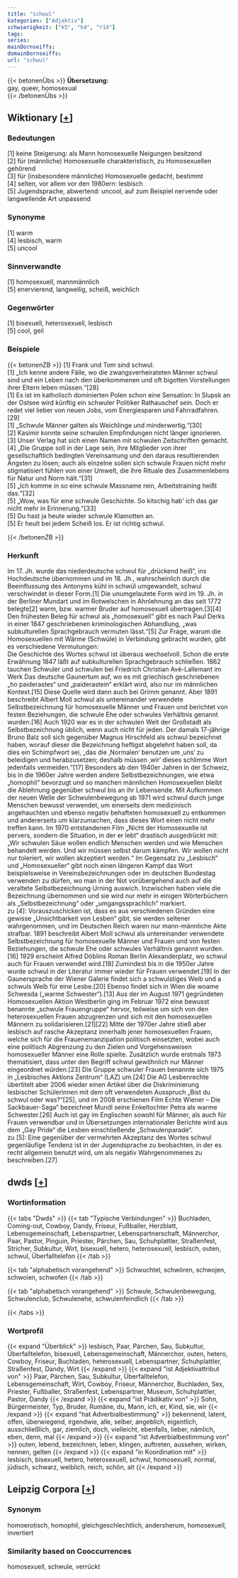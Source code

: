 ```yaml
---
title: "schwul"
kategorien: ["Adjektiv"]
schwierigkeit: ["k5", "h4", "r14"]
tags:
series:
mainDornseiffs:
domainDornseiffs:
url: "schwul"
---
```


{{< betonenÜbs >}}
**Übersetzung:**  
gay, queer, homosexual  
{{< /betonenÜbs >}}

## Wiktionary [[+](https://de.wiktionary.org/wiki/schwul)]

### Bedeutungen
[1] keine Steigerung: als Mann homosexuelle Neigungen besitzend  
[2] für (männliche) Homosexuelle charakteristisch, zu Homosexuellen gehörend  
[3] für (insbesondere männliche) Homosexuelle gedacht, bestimmt  
[4] selten, vor allem vor den 1980ern: lesbisch  
[5] Jugendsprache, abwertend: uncool, auf zum Beispiel nervende oder langweilende Art unpassend  

### Synonyme
[1] warm  
[4] lesbisch, warm  
[5] uncool  

### Sinnverwandte
[1] homosexuell, mannmännlich  
[5] enervierend, langweilig, scheiß, weichlich  

### Gegenwörter
[1] bisexuell, heterosexuell, lesbisch  
[5] cool, geil  

### Beispiele
{{< betonenZB >}}
[1] Frank und Tom sind schwul.  
[1] „Ich kenne andere Fälle, wo die zwangsverheirateten Männer schwul sind und ein Leben nach den überkommenen und oft bigotten Vorstellungen ihrer Eltern leben müssen.“[28]  
[1] Es ist im katholisch dominierten Polen schon eine Sensation: In Slupsk an der Ostsee wird künftig ein schwuler Politiker Rathauschef sein. Doch er redet viel lieber von neuen Jobs, vom Energiesparen und Fahrradfahren.[29]  
[1] „Schwule Männer galten als Weichlinge und minderwertig.“[30]  
[2] Kasimir konnte seine schwulen Empfindungen nicht länger ignorieren.  
[3] Unser Verlag hat sich einen Namen mit schwulen Zeitschriften gemacht.  
[4] „Die Gruppe soll in der Lage sein, ihre Mitglieder von ihrer gesellschaftlich bedingten Vereinsamung und den daraus resultierenden Ängsten zu lösen; auch als einzelne sollen sich schwule Frauen nicht mehr stigmatisiert fühlen von einer Umwelt, die ihre Rituale des Zusammenlebens für Natur und Norm hält.“[31]  
[5] „Ich komme in so eine schwule Massname rein, Arbeitstraining heißt das.“[32]  
[5] „Wow, was für eine schwule Geschichte. So kitschig hab' ich das gar nicht mehr in Erinnerung.“[33]  
[5] Du hast ja heute wieder schwule Klamotten an.  
[5] Er heult bei jedem Scheiß los. Er ist richtig schwul.  

{{< /betonenZB >}}
### Herkunft
Im 17. Jh. wurde das niederdeutsche schwul für „drückend heiß“, ins Hochdeutsche übernommen und im 18. Jh., wahrscheinlich durch die Beeinflussung des Antonyms kühl in schwül umgewandelt, schwul verschwindet in dieser Form.[1] Die unumgelautete Form wird im 19. Jh. in der Berliner Mundart und im Rotwelschen in Ahnlehnung an das seit 1772 belegte[2] warm, bzw. warmer Bruder auf homosexuell übertragen.[3][4] Den frühesten Beleg für schwul als „homosexuell“ gibt es nach Paul Derks in einer 1847 geschriebenen kriminologischen Abhandlung, „was subkulturellen Sprachgebrauch vermuten lässt.“[5] Zur Frage, warum die Homosexuellen mit Wärme (Schwüle) in Verbindung gebracht wurden, gibt es verschiedene Vermutungen:  
Die Geschichte des Wortes schwul ist überaus wechselvoll. Schon die erste Erwähnung 1847 läßt auf subkulturellen Sprachgebrauch schließen. 1862 tauchen Schwuler und schwulen  bei Friedrich Christian Avé-Lallemant im Werk Das deutsche Gaunertum auf, wo es mit griechisch geschriebenen „ho paiderastes“ und „paiderastein“ erklärt wird, also nur im männlichen Kontext.[15] Diese Quelle wird dann auch bei Grimm genannt. Aber 1891 beschreibt Albert Moll schwul als untereinander verwendete Selbstbezeichnung für homosexuelle Männer und Frauen und berichtet von festen Beziehungen, die schwule Ehe oder schwules Verhältnis genannt wurden.[16] Auch 1920 war es in der schwulen Welt der Großstadt als Selbstbezeichnung üblich, wenn auch nicht für jeden. Der damals 17-jährige Bruno Balz soll sich gegenüber Magnus Hirschfeld als schwul bezeichnet haben, worauf dieser die Bezeichnung heftigst abgelehnt haben soll, da dies ein Schimpfwort sei, „das die ‚Normalen‘ benutzen um ‚uns‘ zu beleidigen und herabzusetzen; deshalb müssen ‚wir‘ dieses schlimme Wort jedenfalls vermeiden.“[17] Besonders ab den 1940er Jahren in der Schweiz, bis in die 1960er Jahre werden andere Selbstbezeichnungen, wie etwa „homophil“ bevorzugt und so manchen männlichen Homosexuellen bleibt die Ablehnung gegenüber schwul bis an ihr Lebensende. Mit Aufkommen der neuen Welle der Schwulenbewegung ab 1971 wird schwul durch junge Menschen bewusst verwendet, um einerseits dem medizinisch angehauchten und ebenso negativ behafteten homosexuell zu entkommen und andererseits um klarzumachen, dass dieses Wort einen nicht mehr treffen kann. Im 1970 entstandenen Film „Nicht der Homosexuelle ist pervers, sondern die Situation, in der er lebt“ drastisch ausgedrückt mit: „Wir schwulen Säue wollen endlich Menschen werden und wie Menschen behandelt werden. Und wir müssen selbst darum kämpfen. Wir wollen nicht nur toleriert, wir wollen akzeptiert werden.“ Im Gegensatz zu „Lesbisch“ und „Homosexueller“ gibt noch einen längeren Kampf das Wort beispielsweise in Vereinsbezeichnungen oder im deutschen Bundestag verwenden zu dürfen, wo man in der Not vorübergehend auch auf die veraltete Selbstbezeichnung Urning auswich. Inzwischen haben viele die Bezeichnung übernommen und sie wird nur mehr in einigen Wörterbüchern als „Selbstbezeichnung“ oder „umgangssprachlich“ markiert.  
zu [4]: Vorauszuschicken ist, dass es aus verschiedenen Gründen eine gewisse „Unsichtbarkeit von Lesben“ gibt, sie werden seltener wahrgenommen, und im Deutschen Reich waren nur mann-männliche Akte strafbar. 1891 beschreibt Albert Moll schwul als untereinander verwendete Selbstbezeichnung für homosexuelle Männer und Frauen und von festen Beziehungen, die schwule Ehe oder schwules Verhältnis genannt wurden.[16] 1929 erscheint Alfred Döblins Roman Berlin Alexanderplatz, wo schwul auch für Frauen verwendet wird.[18] Zumindest bis in die 1950er Jahre wurde schwul in der Literatur immer wieder für Frauen verwendet.[19] In der Gaunersprache der Wiener Galerie findet sich a schwulstiges Weib und a schwuls Weib für eine Lesbe.[20] Ebenso findet sich in Wien die woame Schwesda („warme Schwester“).[13] Aus der im August 1971 gegründeten Homosexuellen Aktion Westberlin ging im Februar 1972 eine bewusst benannte „schwule Frauengruppe“ hervor, teilweise um sich von den heterosexuellen Frauen abzugrenzen und sich mit den homosexuellen Männern zu solidarisieren.[21][22] Mitte der 1970er Jahre stieß aber lesbisch auf rasche Akzeptanz innerhalb jener homosexuellen Frauen, welche sich für die Frauenemanzipation politisch einsetzten, wobei auch eine politisch Abgrenzung zu den Zielen und Vorgehensweisen homosexueller Männer eine Rolle spielte. Zusätzlich wurde erstmals 1973 thematisiert, dass unter den Begriff schwul gewöhnlich nur Männer eingeordnet würden.[23] Die Gruppe schwuler Frauen benannte sich 1975 in „Lesbisches Aktions Zentrum“ (LAZ) um.[24] Die AG Lesbenrechte übertitelt aber 2006 wieder einen Artikel über die Diskriminierung lesbischer Schülerinnen mit dem oft verwendeten Ausspruch „Bist du schwul oder was?“[25], und im 2008 erschienen Film  Echte Wiener – Die Sackbauer-Saga“ bezeichnet Mundl seine Enkeltochter Petra als warme Schwester.[26] Auch ist gay im Englischen sowohl für Männer, als auch für Frauen verwendbar und in Übersetzungen internationaler Berichte wird aus dem „Gay Pride“ die Lesben einschließende „Schwulenparade“.  
zu [5]: Eine gegenüber der vermehrten Akzeptanz des Wortes schwul gegenläufige Tendenz ist in der Jugendsprache zu beobachten, in der es recht allgemein benutzt wird, um als negativ Wahrgenommenes zu beschreiben.[27]  



## dwds [[+](https://www.dwds.de/wb/schwul)]

### Wortinformation
{{< tabs "Dwds" >}}
{{< tab "Typische Verbindungen" >}}
Buchladen, Coming-out, Cowboy, Dandy, Friseur, Fußballer, Herzblatt, Lebensgemeinschaft, Lebenspartner, Lebenspartnerschaft, Männerchor, Paar, Pastor, Pinguin, Priester, Pärchen, Sau, Schuhplattler, Straßenfest, Stricher, Subkultur, Wirt, bisexuell, hetero, heterosexuell, lesbisch, outen, schwul, Überfalltelefon
{{< /tab >}}

{{< tab "alphabetisch vorangehend" >}}
Schwuchtel, schwören, schwojen, schwoien, schwofen
{{< /tab >}}

{{< tab "alphabetisch vorangehend" >}}
Schwule, Schwulenbewegung, Schwulenclub, Schwulenehe, schwulenfeindlich
{{< /tab >}}

{{< /tabs >}}

### Wortprofil
{{< expand "Überblick" >}} lesbisch, Paar, Pärchen, Sau, Subkultur, Überfalltelefon, bisexuell, Lebensgemeinschaft, Männerchor, outen, hetero, Cowboy, Friseur, Buchladen, heterosexuell, Lebenspartner, Schuhplattler, Straßenfest, Dandy, Wirt {{< /expand >}}
{{< expand "ist Adjektivattribut von" >}} Paar, Pärchen, Sau, Subkultur, Überfalltelefon, Lebensgemeinschaft, Wirt, Cowboy, Friseur, Männerchor, Buchladen, Sex, Priester, Fußballer, Straßenfest, Lebenspartner, Museum, Schuhplattler, Pastor, Dandy {{< /expand >}}
{{< expand "ist Prädikativ von" >}} Sohn, Bürgermeister, Typ, Bruder, Rumäne, du, Mann, ich, er, Kind, sie, wir {{< /expand >}}
{{< expand "hat Adverbialbestimmung" >}} bekennend, latent, offen, überwiegend, irgendwie, alle, selber, angeblich, eigentlich, ausschließlich, gar, ziemlich, doch, vielleicht, ebenfalls, lieber, nämlich, eben, denn, mal {{< /expand >}}
{{< expand "ist Adverbialbestimmung von" >}} outen, lebend, bezeichnen, leben, klingen, auftreten, aussehen, wirken, nennen, gelten {{< /expand >}}
{{< expand "in Koordination mit" >}} lesbisch, bisexuell, hetero, heterosexuell, schwul, homosexuell, normal, jüdisch, schwarz, weiblich, reich, schön, alt {{< /expand >}}

## Leipzig Corpora [[+](https://corpora.uni-leipzig.de/en/res?word=schwul&corpusId=deu_newscrawl-public_2018)]


### Synonym
homoerotisch, homophil, gleichgeschlechtlich, andersherum, homosexuell, invertiert


### Similarity based on Cooccurrences
homosexuell, schwule, verrückt

